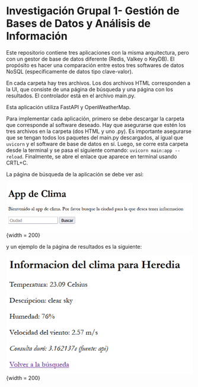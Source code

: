 # Investigación Grupal 1- Gestión de Bases de Datos y Análisis de Información

Este repositorio contiene tres aplicaciones con la misma arquitectura, pero con un gestor de base de datos diferente (Redis, Valkey o KeyDB). El propósito es hacer una comparación entre estos tres softwares de datos NoSQL (específicamente de datos tipo clave-valor).

En cada carpeta hay tres archivos. Los dos archivos HTML corresponden a la UI, que consiste de una página de búsqueda y una página con los resultados. El controlador está en el archivo main.py.

Esta aplicación utiliza FastAPI y OpenWeatherMap.

Para implementar cada aplicación, primero se debe descargar la carpeta que corresponde al software deseado. Hay que asegurarse que estén los tres archivos en la carpeta (dos HTML y uno .py). Es importante asegurarse que se tengan todos los paquetes del main.py descargados, al igual que ``uvicorn`` y el software de base de datos en sí. Luego, se corre esta carpeta desde la terminal y se pasa el siguiente comando: ``uvicorn main:app --reload``. Finalmente, se abre el enlace que aparece en terminal usando CRTL+C.

La página de búsqueda de la aplicación se debe ver así:

 ![](/images/busqueda-ejemplo.png){width = 200}

y un ejemplo de la página de resultados es la siguiente:

 ![](/images/resultado-ejemplo.png){width = 200}
